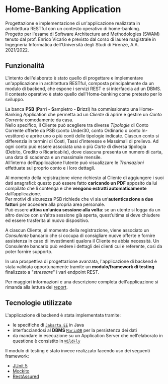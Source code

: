 # Home-Banking Application

Progettazione e implementazione di un'applicazione realizzata in architettura RESTful con un contesto operativo di home-banking. \
Progetto per l'esame di Software Architecture and Methodologies (SWAM) tenuto dal prof. Enrico Vicario e previsto dal corso di laurea magistrale in Ingegneria Informatica dell'Università degli Studi di Firenze, A.A. 2021/2022.

## Funzionalità
L'intento dell'elaborato è stato quello di progettare e implementare un'applicazione in architettura RESTful, composta principalmente da un modulo di backend, che espone i servizi REST e si interfaccia ad un DBMS. Il contesto operativo è stato quello dell'Home-banking come pretesto per lo sviluppo.

La banca **PSB** (**P**arri - **S**ampietro - **B**rizzi) ha commissionato una Home-Banking Application che permetta ad un *Cliente* di aprire e gestire un *Conto Corrente* comodamente da casa. \
Nello specifico, il Cliente può scegliere tra diverse *Tipologie* di Conto Corrente offerte da PSB (conto Under30, conto Ordinario o conto In-vestitore) e aprire uno o più conti delle tipologie indicate. Ciascun conto si differenzia in termini di Costi, Tassi d’interesse e Massimali di prelievo. Ad ogni conto può essere associata una o più *Carte* di diversa tipologia (Debito, Credito o Ricaricabile), dove ciascuna presenta un numero di carta, una data di scadenza e un massimale mensile. \
All’interno dell’applicazione l’utente può visualizzare le *Transazioni* effettuate sul proprio conto e i loro dettagli. 

Al momento della registrazione viene richiesto al Cliente di aggiungere i suoi dati anagrafici: questo può essere fatto **caricando un PDF** apposito da lui compilato che li contenga e che **vengono estratti automaticamente** dall’applicazione. \
Per motivi di sicurezza PSB richiede che vi sia un’**autenticazione a due fattori** per accedere alla propria area personale. \
Può essere **attiva un’unica sessione alla volta**: se un utente si logga da un altro device con un’altra sessione già aperta, quest’ultima si deve chiudere ed essere trasferita al nuovo dispositivo. 

A ciascun Cliente, al momento della registrazione, viene associato un *Consulente* bancario che si occupa di consigliare nuove offerte e fornire assistenza in caso di investimenti qualora il Cliente ne abbia necessità. Un Consulente bancario può vedere i dettagli dei clienti cui è referente, così da poter fornire supporto.

In una prospettiva di progettazione avanzata, l'applicazione di backend è stata validata opportunamente tramite un **modulo/framework di testing** finalizzato a "*stressare*" i vari endpoint REST. 

Per maggiori informazioni e una descrizione completa dell'applicazione si rimanda alla lettura del [report](https://github.com/CosimoGiani/SWAM_home_banking/blob/main/Relazione%20SWAM%20Giani-Pucci.pdf).

## Tecnologie utilizzate
L'applicazione di backend è stata implementata tramite:
* le specifiche di [`Jakarta EE`](https://jakarta.ee/) in Java
* interfacciandosi al **DBMS** [`MariaDB`](https://mariadb.com/) per la persistenza dei dati
* da mandare in esecuzione su un Application Server che nell'elaborato in questione è consistito in [`WildFly`](https://www.wildfly.org/)

Il modulo di testing è stato invece realizzato facendo uso dei seguenti framework:
* [JUnit 5](https://junit.org/junit5/docs/current/user-guide/)
* [Mockito](https://site.mockito.org/)
* [RestAssured](https://rest-assured.io/)
